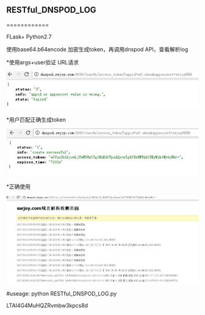 ## RESTful_DNSPOD_LOG
============


FLask+ Python2.7

使用base64.b64encode 加密生成token，再调用dnspod API，查看解析log





*使用args+user验证 URL请求



![](https://github.com/hanyan007/RESTful_DNSPOD_LOG/blob/master/d1.jpg)




*用户匹配正确生成token


![](https://github.com/hanyan007/RESTful_DNSPOD_LOG/blob/master/d2.jpg)





*正确使用


![](https://github.com/hanyan007/RESTful_DNSPOD_LOG/blob/master/d3.jpg)



#useage:
python  RESTful_DNSPOD_LOG.py


LTAI4G4MuHQZRvmbw3kpcs8d
